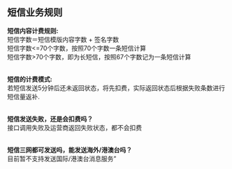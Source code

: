 ## 短信业务规则<br>

**短信内容计费规则:**<br>
短信字数＝短信模版内容字数 + 签名字数<br>
短信字数<=70个字数，按照70个字数一条短信计算<br>
短信字数>70个字数，即为长短信，按照67个字数记为一条短信计算<br><br>

**短信的计费模式:**<br>
若短信发送5分钟后还未返回状态，将先扣费，实际返回状态后根据失败条数进行短信量返补.<br><br>

**短信发送失败，还是会扣费吗？**<br>
接口调用失败及运营商返回失败状态，都不会扣费<br><br>

**短信三网都可发送吗，能发送海外/港澳台吗？**<br>
目前暂不支持发送国际/港澳台消息服务”